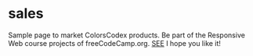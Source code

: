 # sales
Sample page to market ColorsCodex products. Be part of the Responsive Web course projects of freeCodeCamp.org.
[SEE]( https://colorscodex.github.io/sales/vegan-recipe-catalogs.html)
I hope you like it!
